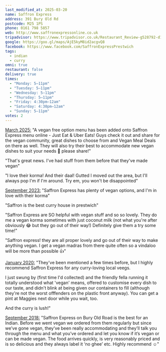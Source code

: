 ```yaml
---
last_modified_at: 2025-03-20
name: Saffron Express
address: 391 Bury Old Rd
postcode: M25 1PS
phone: 0161 798 5857
web: http://www.saffronexpressonline.co.uk
tripadvisor: https://www.tripadvisor.co.uk/Restaurant_Review-g528792-d15247605-Reviews-Saffron_Express-Prestwich_Bury_Greater_Manchester_England.html
google: https://goo.gl/maps/AjE5kyM8id2acgvQ8
facebook: https://www.facebook.com/SaffronExpressPrestwich
tags:
  - indian
  - curry
omni: true
restaurant: false
delivery: true
times:
  - "Monday: 5–11pm"
  - "Tuesday: 5–11pm"
  - "Wednesday: 5–11pm"
  - "Thursday: 5–11pm"
  - "Friday: 4:30pm–12am"
  - "Saturday: 4:30pm–12am"
  - "Sunday: 5–11pm"
votes: 2
---
```


[March 2025:](https://www.facebook.com/groups/veganprestwich/posts/2432426203801448/) "A vegan free option menu has been added onto Saffron Express menu online - Just Eat & Uber Eats! Guys check it out and share for the vegan community, great dishes to choose from and Vegan Meal Deals on there as well. They will also try their best to accommodate new vegan dishes to suit your needs 🌱 please share!"

"That's great news. I've had stuff from them before that they've made vegan"

"I love their korma! And their daal! Gutted I moved out the area, but I'll always pop I'm if I'm around. Try em, you won't be disappointed"

[September 2023:](https://www.facebook.com/groups/veganprestwich/posts/1995410127503060) "Saffron Express has plenty of vegan options, and I'm in love with their korma"

"Saffron is the best curry house in prestwich"

"Saffron Express are SO helpful with vegan stuff and so so lovely. They do me a vegan korma sometimes with just coconut milk (not what you're after obviously 😂 but they go out of their way!) Definitely give them a try some time!"

"Saffron express! they are all proper lovely and go out of their way to make anything vegan. I get a vegan madras from there quite often so a vindaloo will be more than possible 👍"

[January 2020:](https://www.facebook.com/groups/veganprestwich/permalink/1009180652792684/) "They've been mentioned a few times before, but I highly recommend Saffron Express for any curry-loving local veegs.

I just swung by (first time I'd collected) and the friendly fella running it totally understood what 'vegan' means, offered to customise every dish to our taste, and didn't blink at being given our containers to fill (although they're not the worst offfenders on the plastic front anyway). You can get a pint at Maggies next door while you wait, too.

And the curry is lush!"

[September 2018:](https://www.facebook.com/groups/veganprestwich/permalink/704028329974586/?comment_id=704036569973762) "Saffron Express on Bury Old Road is the best for an Indian. Before we went vegan we ordered from them regularly but since we’ve gone vegan, they’ve been really accommodating and they’ll talk you through the menu and what you’ve ordered and let you know if it’s vegan or can be made vegan. The food arrives quickly, is very reasonably priced and is so delicious and they always label it ‘no ghee’ etc. Highly recommend ☺️"
